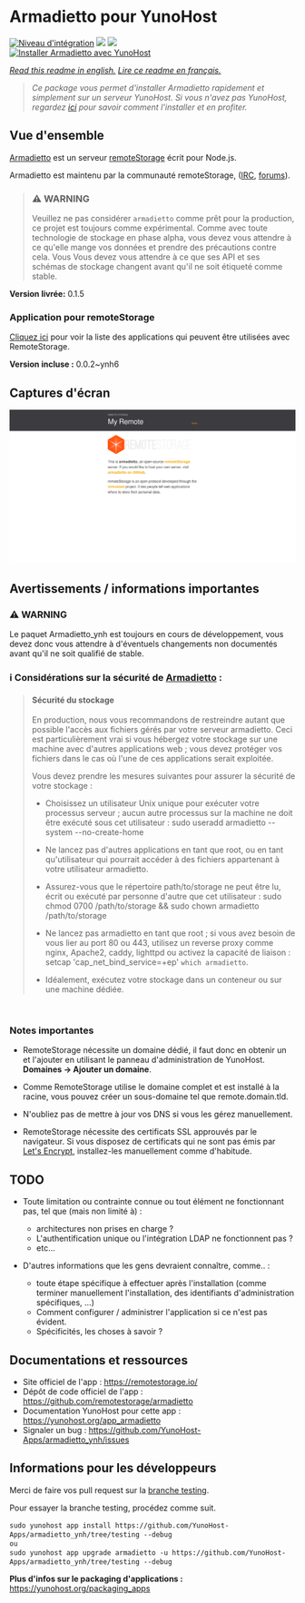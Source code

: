# Armadietto pour YunoHost

[![Niveau d'intégration](https://dash.yunohost.org/integration/armadietto.svg)](https://dash.yunohost.org/appci/app/armadietto) ![](https://ci-apps.yunohost.org/ci/badges/armadietto.status.svg) ![](https://ci-apps.yunohost.org/ci/badges/armadietto.maintain.svg)  
[![Installer Armadietto avec YunoHost](https://install-app.yunohost.org/install-with-yunohost.svg)](https://install-app.yunohost.org/?app=armadietto)

*[Read this readme in english.](./README.md)*
*[Lire ce readme en français.](./README_fr.md)*

> *Ce package vous permet d'installer Armadietto rapidement et simplement sur un serveur YunoHost.
Si vous n'avez pas YunoHost, regardez [ici](https://yunohost.org/#/install) pour savoir comment l'installer et en profiter.*

## Vue d'ensemble


[Armadietto](https://github.com/remotestorage/armadietto/) est un serveur [remoteStorage](https://remotestorage.io) écrit pour Node.js.

Armadietto est maintenu par la communauté remoteStorage, ([IRC](https://web.libera.chat/#remotestorage), [forums](https://community.remotestorage.io/)).

> ### :warning: WARNING
> Veuillez ne pas considérer `armadietto` comme prêt pour la production, ce projet est toujours
> comme expérimental.  Comme avec toute technologie de stockage en phase alpha, vous
> devez vous attendre à ce qu'elle mange vos données et prendre des précautions contre cela. Vous
> Vous devez vous attendre à ce que ses API et ses schémas de stockage changent avant qu'il ne soit 
> étiqueté comme stable.

**Version livrée:** 0.1.5

### Application pour remoteStorage

[Cliquez ici](https://remotestorage.io/apps/) pour voir la liste des applications qui peuvent être utilisées avec RemoteStorage.

**Version incluse :** 0.0.2~ynh6



## Captures d'écran

![](./doc/screenshots/armadietto.png)

## Avertissements / informations importantes

### :warning: WARNING
Le paquet Armadietto_ynh est toujours en cours de développement, vous devez donc vous attendre à d'éventuels changements non documentés avant qu'il ne soit qualifié de stable.

### :information_source: Considérations sur la sécurité de [Armadietto](https://github.com/remotestorage/armadietto/) :

> #### **Sécurité du stockage**
> 
> En production, nous vous recommandons de restreindre autant que possible l'accès aux fichiers gérés par votre serveur armadietto. Ceci est particulièrement vrai si vous hébergez votre stockage sur une machine avec d'autres applications web ; vous devez protéger vos fichiers dans le cas où l'une de ces applications serait exploitée.
> 
> Vous devez prendre les mesures suivantes pour assurer la sécurité de votre stockage :
> 
>    - Choisissez un utilisateur Unix unique pour exécuter votre processus serveur ; aucun autre processus sur la machine ne doit être exécuté sous cet utilisateur : sudo useradd armadietto --system --no-create-home
> 
>    - Ne lancez pas d'autres applications en tant que root, ou en tant qu'utilisateur qui pourrait accéder à des fichiers appartenant à votre utilisateur armadietto.
> 
>    - Assurez-vous que le répertoire path/to/storage ne peut être lu, écrit ou exécuté par personne d'autre que cet utilisateur : sudo chmod 0700 /path/to/storage && sudo chown armadietto /path/to/storage
> 
>    - Ne lancez pas armadietto en tant que root ; si vous avez besoin de vous lier au port 80 ou 443, utilisez un reverse proxy comme nginx, Apache2, caddy, lighttpd ou activez la capacité de liaison : setcap 'cap_net_bind_service=+ep' `which armadietto`.
> 
>    - Idéalement, exécutez votre stockage dans un conteneur ou sur une machine dédiée.

<br />

### **Notes importantes**

- RemoteStorage nécessite un domaine dédié, il faut donc en obtenir un et l'ajouter en utilisant le panneau d'administration de YunoHost. **Domaines -> Ajouter un domaine**. 
- Comme RemoteStorage utilise le domaine complet et est installé à la racine, vous pouvez créer un sous-domaine tel que remote.domain.tld. 
- N'oubliez pas de mettre à jour vos DNS si vous les gérez manuellement.

- RemoteStorage nécessite des certificats SSL approuvés par le navigateur. Si vous disposez de certificats qui ne sont pas émis par [Let's Encrypt](https://letsencrypt.org/), installez-les manuellement comme d'habitude.


## TODO

* Toute limitation ou contrainte connue ou tout élément ne fonctionnant pas, tel que (mais non limité à) :
    * architectures non prises en charge ?
    * L'authentification unique ou l'intégration LDAP ne fonctionnent pas ?
    * etc...

* D'autres informations que les gens devraient connaître, comme.. :
    * toute étape spécifique à effectuer après l'installation (comme terminer manuellement l'installation, des identifiants d'administration spécifiques, ...)
    * Comment configurer / administrer l'application si ce n'est pas évident.
    * Spécificités, les choses à savoir ?
## Documentations et ressources

* Site officiel de l'app : https://remotestorage.io/
* Dépôt de code officiel de l'app : https://github.com/remotestorage/armadietto
* Documentation YunoHost pour cette app : https://yunohost.org/app_armadietto
* Signaler un bug : https://github.com/YunoHost-Apps/armadietto_ynh/issues

## Informations pour les développeurs

Merci de faire vos pull request sur la [branche testing](https://github.com/YunoHost-Apps/armadietto_ynh/tree/testing).

Pour essayer la branche testing, procédez comme suit.
```
sudo yunohost app install https://github.com/YunoHost-Apps/armadietto_ynh/tree/testing --debug
ou
sudo yunohost app upgrade armadietto -u https://github.com/YunoHost-Apps/armadietto_ynh/tree/testing --debug
```

**Plus d'infos sur le packaging d'applications :** https://yunohost.org/packaging_apps